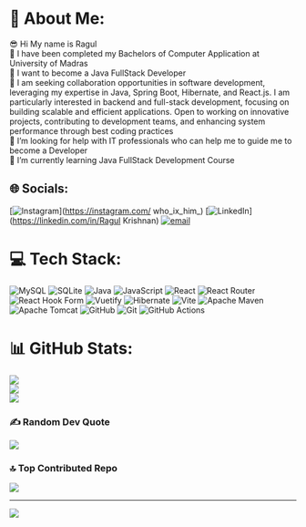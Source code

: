 # 💫 About Me:
😎 Hi My name is Ragul<br>📖 I have been completed my Bachelors of Computer Application at University of Madras<br>🏢 I want to become a Java FullStack Developer <br>👯 I am seeking collaboration opportunities in software development, leveraging my expertise in Java, Spring Boot, Hibernate, and React.js. I am particularly interested in backend and full-stack development, focusing on building scalable and efficient applications. Open to working on innovative projects, contributing to development teams, and enhancing system performance through best coding practices<br>🤝 I’m looking for help with IT professionals who can help me to guide me to become a Developer <br>🌱 I’m currently learning Java FullStack Development Course<br>


## 🌐 Socials:
[![Instagram](https://img.shields.io/badge/Instagram-%23E4405F.svg?logo=Instagram&logoColor=white)](https://instagram.com/ who_ix_him_) [![LinkedIn](https://img.shields.io/badge/LinkedIn-%230077B5.svg?logo=linkedin&logoColor=white)](https://linkedin.com/in/Ragul Krishnan) [![email](https://img.shields.io/badge/Email-D14836?logo=gmail&logoColor=white)](mailto:ragul060404@gmail.com) 

# 💻 Tech Stack:
![MySQL](https://img.shields.io/badge/mysql-4479A1.svg?style=for-the-badge&logo=mysql&logoColor=white) ![SQLite](https://img.shields.io/badge/sqlite-%2307405e.svg?style=for-the-badge&logo=sqlite&logoColor=white) ![Java](https://img.shields.io/badge/java-%23ED8B00.svg?style=for-the-badge&logo=openjdk&logoColor=white) ![JavaScript](https://img.shields.io/badge/javascript-%23323330.svg?style=for-the-badge&logo=javascript&logoColor=%23F7DF1E) ![React](https://img.shields.io/badge/react-%2320232a.svg?style=for-the-badge&logo=react&logoColor=%2361DAFB) ![React Router](https://img.shields.io/badge/React_Router-CA4245?style=for-the-badge&logo=react-router&logoColor=white) ![React Hook Form](https://img.shields.io/badge/React%20Hook%20Form-%23EC5990.svg?style=for-the-badge&logo=reacthookform&logoColor=white) ![Vuetify](https://img.shields.io/badge/Vuetify-1867C0?style=for-the-badge&logo=vuetify&logoColor=AEDDFF) ![Hibernate](https://img.shields.io/badge/Hibernate-59666C?style=for-the-badge&logo=Hibernate&logoColor=white) ![Vite](https://img.shields.io/badge/vite-%23646CFF.svg?style=for-the-badge&logo=vite&logoColor=white) ![Apache Maven](https://img.shields.io/badge/Apache%20Maven-C71A36?style=for-the-badge&logo=Apache%20Maven&logoColor=white) ![Apache Tomcat](https://img.shields.io/badge/apache%20tomcat-%23F8DC75.svg?style=for-the-badge&logo=apache-tomcat&logoColor=black) ![GitHub](https://img.shields.io/badge/github-%23121011.svg?style=for-the-badge&logo=github&logoColor=white) ![Git](https://img.shields.io/badge/git-%23F05033.svg?style=for-the-badge&logo=git&logoColor=white) ![GitHub Actions](https://img.shields.io/badge/github%20actions-%232671E5.svg?style=for-the-badge&logo=githubactions&logoColor=white)
# 📊 GitHub Stats:
![](https://github-readme-stats.vercel.app/api?username=Ragul64&theme=neon&hide_border=true&include_all_commits=true&count_private=true)<br/>
![](https://nirzak-streak-stats.vercel.app/?user=Ragul64&theme=neon&hide_border=true)<br/>
![](https://github-readme-stats.vercel.app/api/top-langs/?username=Ragul64&theme=neon&hide_border=true&include_all_commits=true&count_private=true&layout=compact)

### ✍️ Random Dev Quote
![](https://quotes-github-readme.vercel.app/api?type=horizontal&theme=tokyonight)

### 🔝 Top Contributed Repo
![](https://github-contributor-stats.vercel.app/api?username=Ragul64&limit=5&theme=gruvbox_light&combine_all_yearly_contributions=true)

---
[![](https://visitcount.itsvg.in/api?id=Ragul64&icon=6&color=13)](https://visitcount.itsvg.in)

<!-- Proudly created with GPRM ( https://gprm.itsvg.in ) -->
